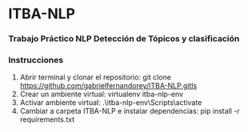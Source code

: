# ITBA-NLP

### Trabajo Práctico NLP Detección de Tópicos y clasificación

### Instrucciones
  1. Abrir terminal y clonar el repositorio: git clone https://github.com/gabrielfernandorey/ITBA-NLP.gitls
  2. Crear un ambiente virtual: virtualenv itba-nlp-env 
  3. Activar ambiente virtual: .\itba-nlp-env\Scripts\activate
  5. Cambiar a carpeta ITBA-NLP e instalar dependencias: pip install -r requirements.txt

